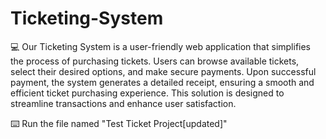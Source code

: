 # Ticketing-System
💻 Our Ticketing System is a user-friendly web application that simplifies the process of purchasing tickets. Users can browse available tickets, select their desired options, and make secure payments. Upon successful payment, the system generates a detailed receipt, ensuring a smooth and efficient ticket purchasing experience. This solution is designed to streamline transactions and enhance user satisfaction.

⌨️ Run the file named "Test Ticket Project[updated]" 




